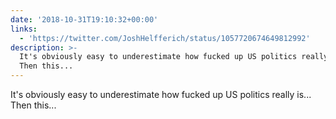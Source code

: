 ```yaml
---
date: '2018-10-31T19:10:32+00:00'
links:
  - 'https://twitter.com/JoshHelfferich/status/1057720674649812992'
description: >-
  It's obviously easy to underestimate how fucked up US politics really is...
  Then this...
---
```

It's obviously easy to underestimate how fucked up US politics really is... Then this... 
